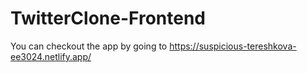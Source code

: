 # TwitterClone-Frontend
You can checkout the app by going to https://suspicious-tereshkova-ee3024.netlify.app/ 
